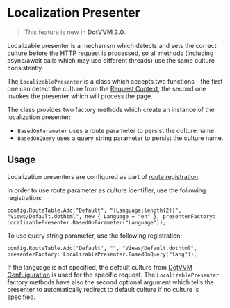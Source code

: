 # Localization Presenter

> This feature is new in **DotVVM 2.0**.

Localizable presenter is a mechanism which detects and sets the correct culture before the HTTP request is processed, so all methods (including async/await calls which may use different threads) use the same culture consistently.

The `LocalizablePresenter` is a class which accepts two functions - the first one can detect the culture from the [Request Context](/docs/tutorials/basics-request-context/{branch}), the second one invokes the presenter which will process the page.

The class provides two factory methods which create an instance of the localization presenter:

* `BasedOnParameter` uses a route parameter to persist the culture name.
* `BasedOnQuery` uses a query string parameter to persist the culture name.

## Usage

Localization presenters are configured as part of [route registration](/docs/tutorials/basics-routing/{branch}). 

In order to use route parameter as culture identifier, use the following registration:

```CSHARP
config.RouteTable.Add("Default", "{Language:length(2)}", "Views/Default.dothtml", new { Language = "en" }, presenterFactory: LocalizablePresenter.BasedOnParameter("Language"));
```

To use query string parameter, use the following registration:

```CSHARP
config.RouteTable.Add("Default", "", "Views/Default.dothtml", presenterFactory: LocalizablePresenter.BasedOnQuery("lang"));
```

If the language is not specified, the default culture from [DotVVM Confuiguration](/docs/tutorials/basics-globalization/{branch}) is used for the specific request.
The `LocalizablePresenter` factory methods have also the second optional argument which tells the presenter to automatically redirect to default culture if no culture is specified.